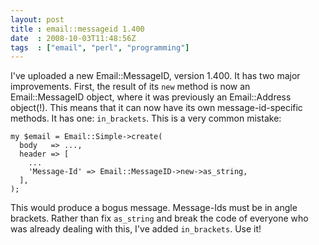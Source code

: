 ```yaml
---
layout: post
title : email::messageid 1.400
date  : 2008-10-03T11:48:56Z
tags  : ["email", "perl", "programming"]
---
```

I've uploaded a new Email::MessageID, version 1.400.  It has two major
improvements.  First, the result of its `new` method is now an Email::MessageID
object, where it was previously an Email::Address object(!).  This means that
it can now have its own message-id-specific methods.  It has one:
`in_brackets`.  This is a very common mistake:

    my $email = Email::Simple->create(
      body   => ...,
      header => [
        ...
        'Message-Id' => Email::MessageID->new->as_string,
      ],
    );

This would produce a bogus message.  Message-Ids must be in angle brackets.
Rather than fix `as_string` and break the code of everyone who was already
dealing with this, I've added `in_brackets`.  Use it!

